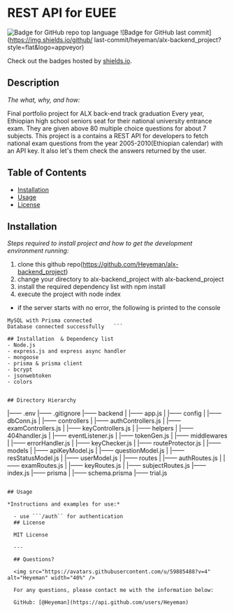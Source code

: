# REST API for EUEE

  ![Badge for GitHub repo top language](https://img.shields.io/github/languages/top/heyeman/alx-backend_project?style=flat&logo=appveyor) ![Badge for GitHub last commit](https://img.shields.io/github/
last-commit/heyeman/alx-backend_project?style=flat&logo=appveyor)

  Check out the badges hosted by [shields.io](https://shields.io/).


  ## Description

  *The what, why, and how:*

  Final portfolio project for ALX back-end track graduation
Every year, Ethiopian high school seniors seat for their national university entrance exam. They are given above 80 multiple choice questions for about 7 subjects. 
This project is a contains a REST API for developers to fetch national exam questions from the year 2005-2010(Ethiopian calendar) with an API key. It also let's them check the answers returned by the user.
 

  ## Table of Contents
  * [Installation](#installation)
  * [Usage](#usage)
  * [License](#license)

  ## Installation

  *Steps required to install project and how to get the development environment running:*

  1. clone this github repo(https://github.com/Heyeman/alx-backend_project)
  2. change your directory to alx-backend_project with alx-backend_project
  3. install the required dependency list with npm install
  4. execute the project with node index
  - if the server starts with no error, the following is printed to the console
  ```Server listening to port 5000
MySQL with Prisma connected
Database connected successfully   ```

## Installation  & Dependency list
- Node.js
- express.js and express async handler
- mongoose
- prisma & prisma client
- bcrypt
- jsonwebtoken
- colors


## Directory Hierarchy
```
|—— .env
|—— .gitignore
|—— backend
|    |—— app.js
|    |—— config
|        |—— dbConn.js
|    |—— controllers
|        |—— authControllers.js
|        |—— examControllers.js
|        |—— keyControllers.js
|    |—— helpers
|        |—— 404handler.js
|        |—— eventListener.js
|        |—— tokenGen.js
|    |—— middlewares
|        |—— errorHandler.js
|        |—— keyChecker.js
|        |—— routeProtector.js
|    |—— models
|        |—— apiKeyModel.js
|        |—— questionModel.js
|        |—— resStatusModel.js
|        |—— userModel.js
|    |—— routes
|        |—— authRoutes.js
|        |—— examRoutes.js
|        |—— keyRoutes.js
|        |—— subjectRoutes.js
|—— index.js
|—— prisma
|    |—— schema.prisma
|—— trial.js
```

## Usage

*Instructions and examples for use:*

  - use ```/auth`` for authentication
  ## License

  MIT License

  ---

  ## Questions?

  <img src="https://avatars.githubusercontent.com/u/59885488?v=4" alt="Heyeman" width="40%" />

  For any questions, please contact me with the information below:

  GitHub: [@Heyeman](https://api.github.com/users/Heyeman)
